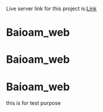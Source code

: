 Live server link for this project is:[Link](https://baoiam-web.github.io/Baioam_web/)
# Baioam_web
# Baioam_web
# Baioam_web
this is for test purpose
